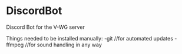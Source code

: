 # DiscordBot
Discord Bot for the V-WG server


Things needed to be installed manually:
  -git //for automated updates
  -ffmpeg //for sound handling in any way
